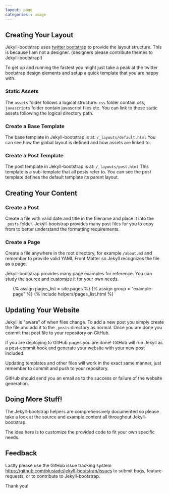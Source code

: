 ```yaml
---
layout: page
categories : usage
---
```



## Creating Your Layout

Jekyll-bootstrap uses [twitter bootstrap](http://twitter.github.com/bootstrap) to provide the layout structure.
This is because I am not a designer. (designers please contribute themes to Jekyll-bootstrap!)

To get up and running the fastest you might just take a peak at the twitter bootstrap design elements
and setup a quick template that you are happy with.


### Static Assets

The `assets` folder follows a logical structure:
`css` folder contain css, `javascripts` folder contain javascript files etc.
You can link to these static assets following the logical directory path.

### Create a Base Template

The base template in Jekyll-bootstrap is at: `/_layouts/default.html`
You can see how the global layout is defined and how assets are linked to.

### Create a Post Template

The post template in Jekyll-bootstrap is at:  `/_layouts/post.html`
This template is a sub-template that all posts refer to. You can see the post template defines
the default template its parent layout. 


## Creating Your Content

### Create a Post
Create a file with valid date and title in the filename and place it into the `_posts` folder.
Jekyll-bootstrap provides many post files for you to copy from to better understand the formatting requirements.

### Create a Page

Create a file anywhere in the root directory, for example `/about.md` and remember to provide
valid YAML Front Matter so Jekyll recognizes the file as a page.

Jekyll-bootstrap provides many page examples for reference. 
You can study the source and customize it for your own needs.

<ul>
{% assign pages_list = site.pages %}
{% assign group = "example-page" %}
{% include helpers/pages_list.html %}
</ul>

## Updating Your Website

Jekyll is "aware" of when files change.
To add a new post you simply create the file and add it to the `_posts` directory as normal.
Once you are done you commit that post file to your repository on GitHub.

If you are deploying to GitHub pages you are done! GitHub will run Jekyll as a post-commit hook
and generate your website with your new post included.

Updating templates and other files will work in the exact same manner, just remember to commit and push to your repository.

GitHub should send you an email as to the success or failure of the website generation.

## Doing More Stuff!

The Jekyll-bootstrap helpers are comprehensively documented so please take a look at the source
and example content all throughout Jekyll-bootstrap. 

The idea here is to customize the provided code to fit your own specific needs.

## Feedback

Lastly please use the GitHub issue tracking system <https://github.com/plusjade/jekyll-bootstrap/issues>
to submit bugs, feature-requests, or to contribute to Jekyll-bootstrap.

Thank you!

